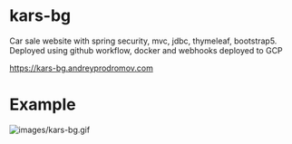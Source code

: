 # kars-bg

Car sale website with spring security, mvc, jdbc, thymeleaf, bootstrap5. Deployed using github workflow, docker and webhooks deployed to GCP

https://kars-bg.andreyprodromov.com

# Example    
![images/kars-bg.gif](https://github.com/drumi/drumi/blob/main/images/kars-bg.gif)
